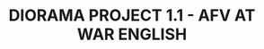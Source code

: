 ---
title: "DIORAMA PROJECT 1.1 - AFV AT WAR ENGLISH"
price: "TBA"
desc: "Opis nije dostupan"
img_path: "/assets/img/EURO-0021.jpg"
brand: AMMO
available: true
cat: "books"
subcat: "SOLUTION BOOKS - MULTILINGUAL"
subsubcat: "SS"
---